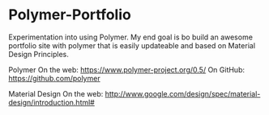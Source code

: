 # Polymer-Portfolio
Experimentation into using Polymer.
My end goal is bo build an awesome portfolio site with polymer that is easily updateable and based on Material Design Principles.


Polymer
 On the web: https://www.polymer-project.org/0.5/
 On GitHub: https://github.com/polymer


Material Design
 On the web: http://www.google.com/design/spec/material-design/introduction.html#

